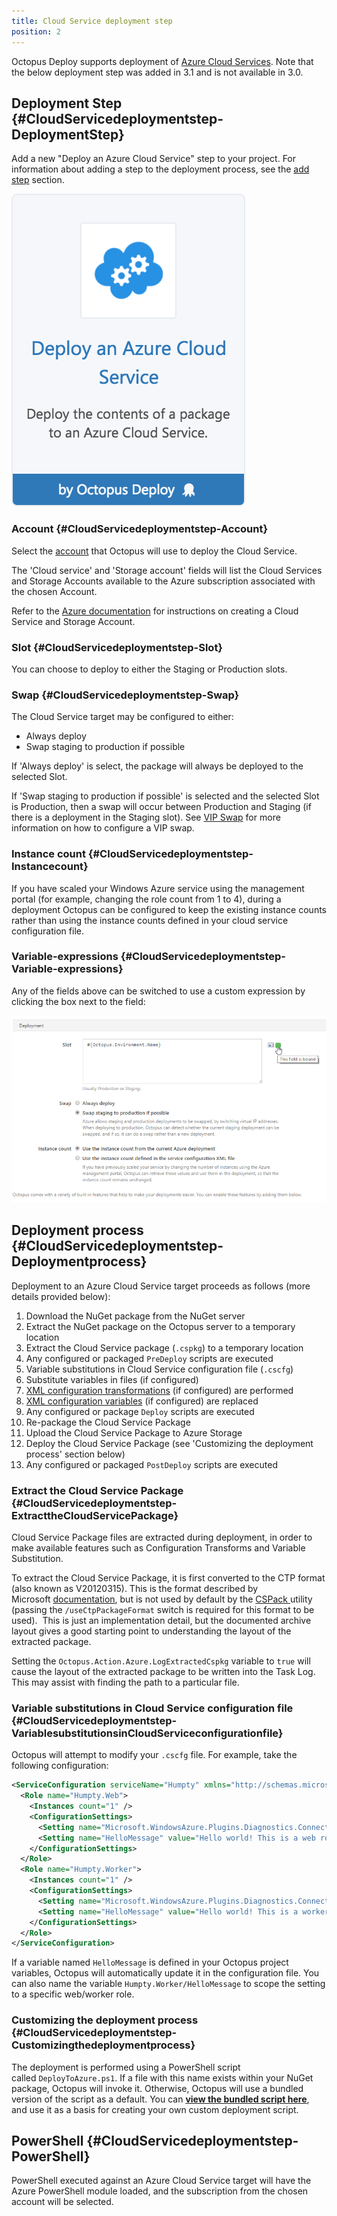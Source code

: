 ```yaml
---
title: Cloud Service deployment step
position: 2
---
```


Octopus Deploy supports deployment of [Azure Cloud Services](http://azure.microsoft.com/en-us/services/cloud-services/). Note that the below deployment step was added in 3.1 and is not available in 3.0.

## Deployment Step {#CloudServicedeploymentstep-DeploymentStep}

Add a new "Deploy an Azure Cloud Service" step to your project. For information about adding a step to the deployment process, see the [add step](/docs/deploying-applications/adding-steps.md) section.

![](/docs/images/5671696/5865904.png "width=170")

### **Account** {#CloudServicedeploymentstep-Account}

Select the [account](/docs/guides/azure-deployments/cloud-services/cloud-service-concepts/cloud-service-accounts.md) that Octopus will use to deploy the Cloud Service.

The 'Cloud service' and 'Storage account' fields will list the Cloud Services and Storage Accounts available to the Azure subscription associated with the chosen Account.

Refer to the [Azure documentation](https://azure.microsoft.com/en-us/documentation/) for instructions on creating a Cloud Service and Storage Account.

### Slot {#CloudServicedeploymentstep-Slot}

You can choose to deploy to either the Staging or Production slots.

### Swap {#CloudServicedeploymentstep-Swap}

The Cloud Service target may be configured to either:

- Always deploy
- Swap staging to production if possible

If 'Always deploy' is select, the package will always be deployed to the selected Slot.

If 'Swap staging to production if possible' is selected and the selected Slot is Production, then a swap will occur between Production and Staging (if there is a deployment in the Staging slot). See [VIP Swap](/docs/guides/azure-deployments/cloud-services/vip-swap.md) for more information on how to configure a VIP swap.

### Instance count {#CloudServicedeploymentstep-Instancecount}

If you have scaled your Windows Azure service using the management portal (for example, changing the role count from 1 to 4), during a deployment Octopus can be configured to keep the existing instance counts rather than using the instance counts defined in your cloud service configuration file.

### Variable-expressions {#CloudServicedeploymentstep-Variable-expressions}

Any of the fields above can be switched to use a custom expression by clicking the box next to the field:

![](/docs/images/3049373/3278553.png "width=500")

## Deployment process {#CloudServicedeploymentstep-Deploymentprocess}

Deployment to an Azure Cloud Service target proceeds as follows (more details provided below):

1. Download the NuGet package from the NuGet server
2. Extract the NuGet package on the Octopus server to a temporary location
3. Extract the Cloud Service package (`.cspkg`) to a temporary location
4. Any configured or packaged `PreDeploy` scripts are executed
5. Variable substitutions in Cloud Service configuration file (`.cscfg`)
6. Substitute variables in files (if configured)
7. [XML configuration transformations](/docs/deploying-applications/configuration-files/index.md) (if configured) are performed
8. [XML configuration variables](/docs/deploying-applications/configuration-files/index.md) (if configured) are replaced
9. Any configured or package `Deploy` scripts are executed
10. Re-package the Cloud Service Package
11. Upload the Cloud Service Package to Azure Storage
12. Deploy the Cloud Service Package (see 'Customizing the deployment process' section below)
13. Any configured or packaged `PostDeploy` scripts are executed

### Extract the Cloud Service Package {#CloudServicedeploymentstep-ExtracttheCloudServicePackage}

Cloud Service Package files are extracted during deployment, in order to make available features such as Configuration Transforms and Variable Substitution.

To extract the Cloud Service Package, it is first converted to the CTP format (also known as V20120315). This is the format described by Microsoft [documentation](https://msdn.microsoft.com/en-us/library/azure/jj151522.aspx), but is not used by default by the [CSPack ](https://msdn.microsoft.com/en-us/library/azure/gg432988.aspx)utility (passing the `/useCtpPackageFormat` switch is required for this format to be used).  This is just an implementation detail, but the documented archive layout gives a good starting point to understanding the layout of the extracted package.

Setting the `Octopus.Action.Azure.LogExtractedCspkg` variable to `true` will cause the layout of the extracted package to be written into the Task Log. This may assist with finding the path to a particular file.

### Variable substitutions in Cloud Service configuration file {#CloudServicedeploymentstep-VariablesubstitutionsinCloudServiceconfigurationfile}

Octopus will attempt to modify your `.cscfg` file. For example, take the following configuration:

```xml
<ServiceConfiguration serviceName="Humpty" xmlns="http://schemas.microsoft.com/ServiceHosting/2008/10/ServiceConfiguration" osFamily="2" osVersion="*" schemaVersion="2012-10.1.8">
  <Role name="Humpty.Web">
    <Instances count="1" />
    <ConfigurationSettings>
      <Setting name="Microsoft.WindowsAzure.Plugins.Diagnostics.ConnectionString" value="UseDevelopmentStorage=true" />
      <Setting name="HelloMessage" value="Hello world! This is a web role!" />
    </ConfigurationSettings>
  </Role>
  <Role name="Humpty.Worker">
    <Instances count="1" />
    <ConfigurationSettings>
      <Setting name="Microsoft.WindowsAzure.Plugins.Diagnostics.ConnectionString" value="UseDevelopmentStorage=true" />
      <Setting name="HelloMessage" value="Hello world! This is a worker!" />
    </ConfigurationSettings>
  </Role>
</ServiceConfiguration>
```

If a variable named `HelloMessage` is defined in your Octopus project variables, Octopus will automatically update it in the configuration file. You can also name the variable `Humpty.Worker/HelloMessage` to scope the setting to a specific web/worker role.

### Customizing the deployment process {#CloudServicedeploymentstep-Customizingthedeploymentprocess}

The deployment is performed using a PowerShell script called `DeployToAzure.ps1`. If a file with this name exists within your NuGet package, Octopus will invoke it. Otherwise, Octopus will use a bundled version of the script as a default. You can **[view the bundled script here](https://github.com/OctopusDeploy/Calamari/blob/ce3b69e94b60c8c73619bc584eca52e11c68930a/source/Calamari.Azure/Scripts/DeployAzureCloudService.ps1)**, and use it as a basis for creating your own custom deployment script.

## PowerShell {#CloudServicedeploymentstep-PowerShell}

PowerShell executed against an Azure Cloud Service target will have the Azure PowerShell module loaded, and the subscription from the chosen account will be selected.
